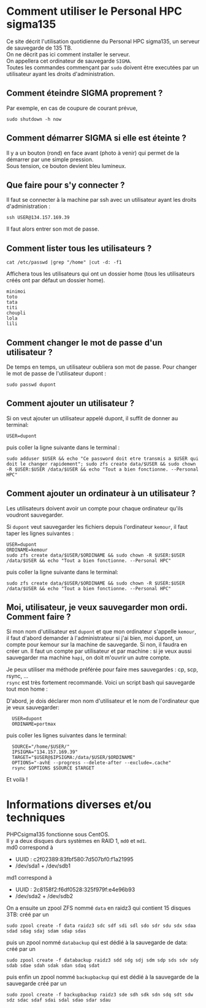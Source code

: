 Comment utiliser le Personal HPC sigma135 
=========================================

Ce site décrit l'utilisation quotidienne du Personal HPC sigma135, un serveur de sauvegarde de 135 TB.  
On ne décrit pas ici comment installer le serveur.  
On appellera cet ordinateur de sauvegarde `SIGMA`.  
Toutes les commandes commençant par `sudo` doivent être executées par un utilisateur ayant les droits d'administration.

Comment éteindre SIGMA proprement ?
-----------------------------------

Par exemple, en cas de coupure de courant prévue,
```
sudo shutdown -h now
```

Comment démarrer SIGMA si elle est éteinte ?
--------------------------------------------

Il y a un bouton (rond) en face avant (photo à venir) qui permet de la démarrer par une simple pression.  
Sous tension, ce bouton devient bleu lumineux.

Que faire pour s'y connecter ?
--------------------------------------------

Il faut se connecter à la machine par ssh avec un utilisateur ayant les droits d'administration :  
```
ssh USER@134.157.169.39
```
Il faut alors entrer son mot de passe.

Comment lister tous les utilisateurs ?
---------------------------------------
```
cat /etc/passwd |grep "/home" |cut -d: -f1
```

Affichera tous les utilisateurs qui ont un dossier home (tous les utilisateurs créés ont par défaut un dossier home). 
```
minimoi
toto
tata
titi
choupli
lola
lili
```


Comment changer le mot de passe d'un utilisateur ?
--------------------------------------------------
De temps en temps, un utilisateur oubliera son mot de passe.
Pour changer le mot de passe de l'utilisateur dupont :
```
sudo passwd dupont
```


Comment ajouter un utilisateur ?
--------------------------------
Si on veut ajouter un utilisateur appelé dupont, il suffit de donner au terminal:
```
USER=dupont
```
puis coller la ligne suivante dans le terminal :
```
sudo adduser $USER && echo "Ce password doit etre transmis a $USER qui doit le changer rapidement"; sudo zfs create data/$USER && sudo chown -R $USER:$USER /data/$USER && echo "Tout a bien fonctionne. --Personal HPC"

```

Comment ajouter un ordinateur à un utilisateur ?
------------------------------------------------

Les utilisateurs doivent avoir un compte pour chaque ordinateur qu'ils voudront sauvegarder.

Si `dupont` veut sauvegarder les fichiers depuis l'ordinateur `kemour`, il faut taper les lignes suivantes :
```
USER=dupont
ORDINAME=kemour
sudo zfs create data/$USER/$ORDINAME && sudo chown -R $USER:$USER /data/$USER && echo "Tout a bien fonctionne. --Personal HPC"
```

puis coller la ligne suivante dans le terminal:
```
sudo zfs create data/$USER/$ORDINAME && sudo chown -R $USER:$USER /data/$USER && echo "Tout a bien fonctionne. --Personal HPC"
```


Moi, utilisateur, je veux sauvegarder mon ordi. Comment faire ?
---------------------------------------------------------------

Si mon nom d'utilisateur est `dupont` et que mon ordinateur s'appelle `kemour`, il faut d'abord demander à l'administrateur si j'ai bien, moi dupont, un compte pour kemour sur la machine de sauvegarde. Si non, il faudra en créer un. Il faut un compte par utilisateur et par machine : si je veux aussi sauvegarder ma machine `hapi`, on doit m'ouvrir un autre compte.

Je peux utiliser ma méthode préférée pour faire mes sauvegardes : cp, scp, rsync, ...  
`rsync` est très fortement recommandé. Voici un script bash qui sauvegarde tout mon home :

D'abord, je dois déclarer mon nom d'utilisateur et le nom de l'ordinateur que je veux sauvegarder:
```
  USER=dupont
  ORDINAME=portmax
```

puis coller les lignes suivantes dans le terminal:
```
  SOURCE="/home/$USER/"
  IPSIGMA="134.157.169.39"
  TARGET="$USER@$IPSIGMA:/data/$USER/$ORDINAME"
  OPTIONS="-avhE --progress --delete-after --exclude=.cache"
  rsync $OPTIONS $SOURCE $TARGET
```
Et voilà !




Informations diverses et/ou techniques
=========================================

PHPCsigma135 fonctionne sous CentOS.  
Il y a deux disques durs systèmes en RAID 1, `md0` et `md1`.  
md0 correspond à
  - UUID : c2f02389:83fbf580:7d507bf0:f1a21995
  - /dev/sda1 + /dev/sdb1

md1 correspond à
  - UUID : 2c8158f2:f6df0528:325f979f:e4e96b93
  - /dev/sda2 + /dev/sdb2


On a ensuite un zpool ZFS nommé `data` en raidz3 qui contient 15 disques 3TB: 
créé par un   
```
sudo zpool create -f data raidz3 sdc sdf sdi sdl sdo sdr sdu sdx sdaa sdad sdag sdaj sdam sdap sdas
```

puis un zpool nommé `databackup` qui est dédié à la sauvegarde de data: 
créé par un   
```
sudo zpool create -f databackup raidz3 sdd sdg sdj sdm sdp sds sdv sdy sdab sdae sdah sdak sdan sdaq sdat
```

puis enfin un zpool nommé `backupbackup` qui est dédié à la sauvegarde de la sauvegarde
créé par un   
```
sudo zpool create -f backupbackup raidz3 sde sdh sdk sdn sdq sdt sdw sdz sdac sdaf sdai sdal sdao sdar sdau
```

